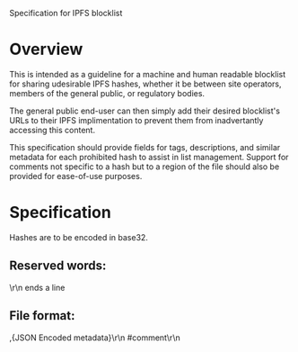 Specification for IPFS blocklist


# Overview
This is intended as a guideline for a machine and human readable blocklist for sharing udesirable IPFS hashes, whether it be between site operators, members of the general public, or regulatory bodies.

The general public end-user can then simply add their desired blocklist's URLs to their IPFS implimentation to prevent them from inadvertantly accessing this content.

This specification should provide fields for tags, descriptions, and similar metadata for each prohibited hash to assist in list management.
Support for comments not specific to a hash but to a region of the file should also be provided for ease-of-use purposes.




# Specification

Hashes are to be encoded in base32.

## Reserved words:
\r\n ends a line


## File format:

<HASH>,{JSON Encoded metadata}\r\n
\#comment\r\n
